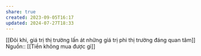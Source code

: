```yaml
---
share: true
created: 2023-09-05T16:17
updated: 2024-07-27T18:33
---
```

[[Đôi khi, giá trị thị trường lấn át những giá trị phi thị trường đáng quan tâm]]
Nguồn:: [[Tiền không mua được gì]]
